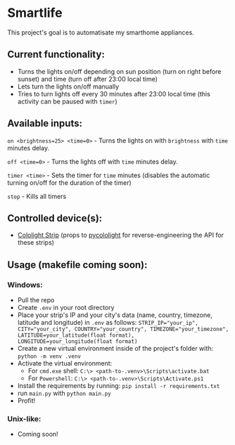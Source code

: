 # Smartlife
This project's goal is to automatisate my smarthome appliances.

Current functionality:
---
- Turns the lights on/off depending on sun position (turn on right before sunset) and time (turn off after 23:00 local time)
- Lets turn the lights on/off manually
- Tries to turn lights off every 30 minutes after 23:00 local time (this activity can be paused with `timer`)

Available inputs:
---
`on <brightness=25> <time=0>` - Turns the lights on with `brightness` with `time` minutes delay.

`off <time=0>` - Turns the lights off with `time` minutes delay.

`timer <time>` - Sets the timer for `time` minutes (disables the automatic turning on/off for the duration of the timer)

`stop` - Kills all timers

Controlled device(s):
---
- [Cololight Strip](https://cololight.de/products/cololight-strip?variant=32881788387392) (props to [pycololight](https://github.com/BazaJayGee66/pycololight) for reverse-engineering the API for these strips)

Usage (makefile coming soon):
---
### Windows:
- Pull the repo
- Create `.env` in your root directory
- Place your strip's IP and your city's data (name, country, timezone, latitude and longitude) in `.env` as follows: `STRIP_IP="your_ip", CITY="your_city", COUNTRY="your_country", TIMEZONE="your_timezone", LATITUDE=your_latitude(float format), LONGITUDE=your_longitude(float format)`
- Create a new virtual environment inside of the project's folder with: `python -m venv .venv`
- Activate the virtual environment:
  -  For `cmd.exe` shell: `C:\> <path-to-.venv>\Scripts\activate.bat`
  -  For `Powershell`: `C:\> <path-to-.venv>\Scripts\Activate.ps1`
- Install the requirements by running: `pip install -r requirements.txt`
- run `main.py` with `python main.py`
- Profit!

### Unix-like:
- Coming soon!
